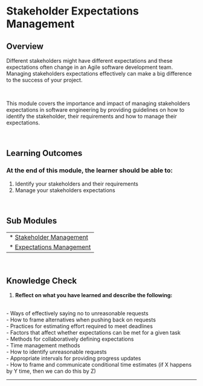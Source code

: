# **Stakeholder Expectations Management**

## **Overview**

Different stakeholders might have different expectations and these expectations often change in an Agile software development team. Managing stakeholders expectations effectively can make a big difference to the success of your project.

<br />

This module covers the importance and impact of managing stakeholders expectations in software engineering by providing guidelines on how to identify the stakeholder, their requirements and how to manage their expectations. 

<br />


## **Learning Outcomes**
### **At the end of this module, the learner should be able to:**
1. Identify your stakeholders and their requirements
2. Manage your stakeholders expectations


<br />

## **Sub Modules**
                       
|                          |
| ------------------------ |
| * [Stakeholder Management](..0/Stakeholder-management-submodule.md)  |
| * [Expectations Management](..0/Expectations-Management-submodule.md)  |

<br />

## **Knowledge Check**
1. **Reflect on what you have learned and describe the following:**
<br />
- Ways of effectively saying no to unreasonable requests	
<br />
- How to frame alternatives when pushing back on requests	
<br />
- Practices for estimating effort required to meet deadlines	
<br />
- Factors that affect whether expectations can be met for a given task	
<br />
- Methods for collaboratively defining expectations	
<br />
- Time management methods	
<br />
- How to identify unreasonable requests	
<br />
- Appropriate intervals for providing progress updates	
<br />
- How to frame and communicate conditional time estimates (if X happens by Y time, then we can do this by Z)


------------
